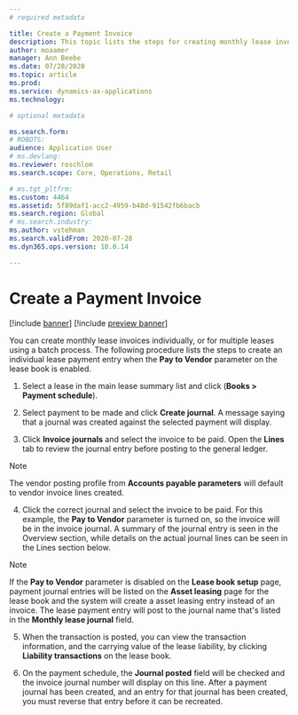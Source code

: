```yaml
---
# required metadata

title: Create a Payment Invoice
description: This topic lists the steps for creating monthly lease invoices, which can be created for individual leases or for multiple leases using a batch process.  
author: moaamer
manager: Ann Beebe
ms.date: 07/28/2020
ms.topic: article
ms.prod: 
ms.service: dynamics-ax-applications
ms.technology: 

# optional metadata

ms.search.form: 
# ROBOTS: 
audience: Application User
# ms.devlang: 
ms.reviewer: roschlom
ms.search.scope: Core, Operations, Retail

# ms.tgt_pltfrm: 
ms.custom: 4464
ms.assetid: 5f89daf1-acc2-4959-b48d-91542fb6bacb
ms.search.region: Global
# ms.search.industry: 
ms.author: vstehman
ms.search.validFrom: 2020-07-28
ms.dyn365.ops.version: 10.0.14

---
```

# Create a Payment Invoice

[!include [banner](../includes/banner.md)]
[!include [preview banner](../includes/preview-banner.md)]

You can create monthly lease invoices individually, or for multiple leases using a batch process. The following procedure lists the steps to create an individual lease payment entry when the **Pay to Vendor** parameter on the lease book is enabled.

1. Select a lease in the main lease summary list and click (**Books > Payment schedule**).

2. Select payment to be made and click **Create journal**. A message saying that a journal was created against the selected payment will display.

3. Click **Invoice journals** and select the invoice to be paid. Open the **Lines** tab to review the journal entry before posting to the general ledger.

 > [!Note]
 > The vendor posting profile from **Accounts payable parameters** will default to vendor invoice lines created.

4. Click the correct journal and select the invoice to be paid. For this example, the **Pay to Vendor** parameter is turned on, so the invoice will be in the invoice journal. A summary of the journal entry is seen in the Overview section, while details on the actual journal lines can be seen in the Lines section below.

 > [!Note]
 > If the **Pay to Vendor** parameter is disabled on the **Lease book setup** page, payment journal entries will be listed on the **Asset leasing** page for the lease book and the system will create a asset leasing entry instead of an invoice. The lease payment entry will post to the journal name that's listed in the **Monthly lease journal** field.

5. When the transaction is posted, you can view the transaction information, and the carrying value of the lease liability, by clicking **Liability transactions** on the lease book.

6. On the payment schedule, the **Journal posted** field will be checked and the invoice journal number will display on this line. After a payment journal has been created, and an entry for that journal has been created, you must reverse that entry before it can be recreated.
